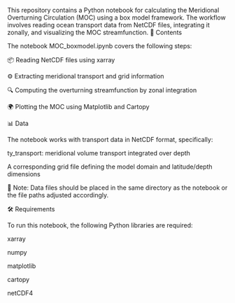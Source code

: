 This repository contains a Python notebook for calculating the Meridional Overturning Circulation (MOC) using a box model framework. The workflow involves reading ocean transport data from NetCDF files, integrating it zonally, and visualizing the MOC streamfunction. 📑 Contents

The notebook MOC_boxmodel.ipynb covers the following steps:

📦 Reading NetCDF files using xarray

⚙️ Extracting meridional transport and grid information

🔍 Computing the overturning streamfunction by zonal integration

🌍 Plotting the MOC using Matplotlib and Cartopy

📊 Data

The notebook works with transport data in NetCDF format, specifically:

ty_transport: meridional volume transport integrated over depth

A corresponding grid file defining the model domain and latitude/depth dimensions

📌 Note: Data files should be placed in the same directory as the notebook or the file paths adjusted accordingly.

🛠️ Requirements

To run this notebook, the following Python libraries are required:

xarray

numpy

matplotlib

cartopy

netCDF4

